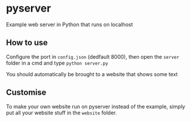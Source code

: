 # pyserver

Example web server in Python that runs on localhost

## How to use

Configure the port in ```config.json``` (dedfault 8000), then open the ```server``` folder in a cmd and type ```python server.py```

You should automatically be brought to a website that shows some text

## Customise

To make your own website run on pyserver instead of the example, simply put all your website stuff in the ```website``` folder.



